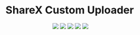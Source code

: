 <h1 align="center">ShareX Custom Uploader</h1>

<p align="center">
<img scr="https://img.shields.io/packagist/php-v/helldoodle-dev/sharex_custom-uploader" >

<img src="https://img.shields.io/badge/made%20by-helldoodle-blue.svg" >

<img src="https://img.shields.io/github/stars/helldoodle-dev/sharex_custom-uploader.svg?style=flat">

<img src="https://badges.frapsoft.com/os/v1/open-source.svg?v=103" >

<img src="https://img.shields.io/github/languages/top/helldoodle-dev/sharex_custom-uploader.svg">

<img src="https://img.shields.io/github/issues/helldoodle-dev/sharex_custom-uploader.svg">
</p>

